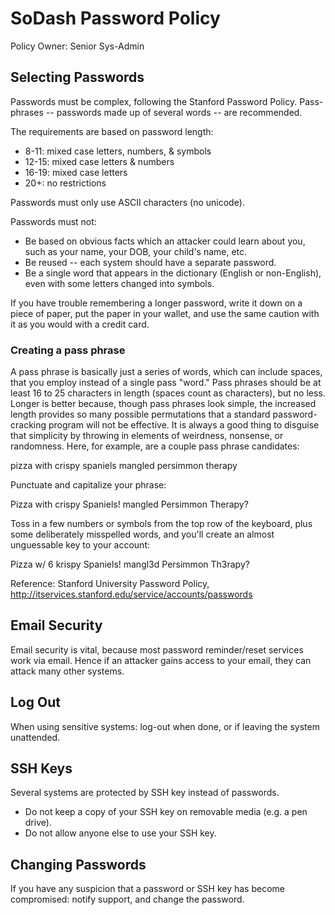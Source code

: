 # SoDash Password Policy

Policy Owner: Senior Sys-Admin


## Selecting Passwords

Passwords must be complex, following the Stanford Password Policy. Pass-phrases -- passwords made up of several words -- are recommended.

The requirements are based on password length:

 - 8-11: mixed case letters, numbers, & symbols
 - 12-15: mixed case letters & numbers
 - 16-19: mixed case letters
 - 20+: no restrictions

Passwords must only use ASCII characters (no unicode).

Passwords must not:

 - Be based on obvious facts which an attacker could learn about you, such as your name, your DOB, your child's name, etc.
 - Be reused -- each system should have a separate password.
 - Be a single word that appears in the dictionary (English or non-English), even with some letters changed into symbols.
 
If you have trouble remembering a longer password, write it down on a piece of paper, put the paper in your wallet, and use the same caution with it as you would with a credit card.

### Creating a pass phrase

A pass phrase is basically just a series of words, which can include spaces, that you employ instead of a single pass "word." Pass phrases should be at least 16 to 25 characters in length (spaces count as characters), but no less. Longer is better because, though pass phrases look simple, the increased length provides so many possible permutations that a standard password-cracking program will not be effective. It is always a good thing to disguise that simplicity by throwing in elements of weirdness, nonsense, or randomness. Here, for example, are a couple pass phrase candidates:

pizza with crispy spaniels
mangled persimmon therapy

Punctuate and capitalize your phrase:

Pizza with crispy Spaniels!
mangled Persimmon Therapy?

Toss in a few numbers or symbols from the top row of the keyboard, plus some deliberately misspelled words, and you'll create an almost unguessable key to your account:

Pizza w/ 6 krispy Spaniels!
mangl3d Persimmon Th3rapy?

Reference: Stanford University Password Policy, http://itservices.stanford.edu/service/accounts/passwords


## Email Security

Email security is vital, because most password reminder/reset services work via email. Hence if an attacker gains access to your email, they can attack many other systems.


## Log Out

When using sensitive systems: log-out when done, or if leaving the system unattended.


## SSH Keys

Several systems are protected by SSH key instead of passwords. 

 - Do not keep a copy of your SSH key on removable media (e.g. a pen drive).
 - Do not allow anyone else to use your SSH key.


## Changing Passwords

If you have any suspicion that a password or SSH key has become compromised: notify support, and change the password.
